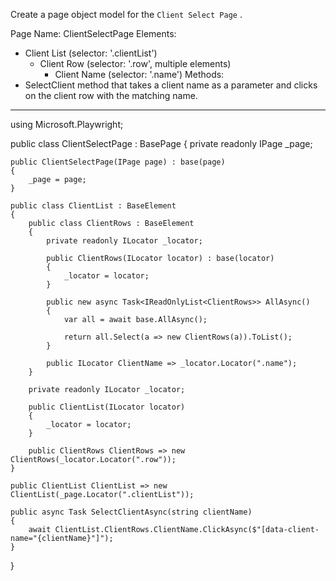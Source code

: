 Create a page object model for the `Client Select Page` .

Page Name: ClientSelectPage
Elements:
- Client List (selector: '.clientList')
  - Client Row (selector: '.row', multiple elements)
    - Client Name (selector: '.name')
Methods:
- SelectClient method that takes a client name as a parameter and clicks on the client row with the matching name.

---

using Microsoft.Playwright;

public class ClientSelectPage : BasePage
{
    private readonly IPage _page;

    public ClientSelectPage(IPage page) : base(page)
    {
        _page = page;
    }

    public class ClientList : BaseElement
    {
        public class ClientRows : BaseElement
        {
            private readonly ILocator _locator;

            public ClientRows(ILocator locator) : base(locator)
            {
                _locator = locator;
            }

            public new async Task<IReadOnlyList<ClientRows>> AllAsync()
            {
                var all = await base.AllAsync();
                
                return all.Select(a => new ClientRows(a)).ToList();
            }

            public ILocator ClientName => _locator.Locator(".name");
        }

        private readonly ILocator _locator;

        public ClientList(ILocator locator)
        {
            _locator = locator;
        }

        public ClientRows ClientRows => new ClientRows(_locator.Locator(".row"));
    }

    public ClientList ClientList => new ClientList(_page.Locator(".clientList"));

    public async Task SelectClientAsync(string clientName)
    {
        await ClientList.ClientRows.ClientName.ClickAsync($"[data-client-name="{clientName}"]");
    }
}